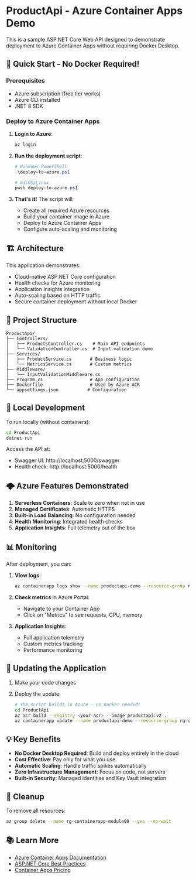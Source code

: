 # ProductApi - Azure Container Apps Demo

This is a sample ASP.NET Core Web API designed to demonstrate deployment to Azure Container Apps without requiring Docker Desktop.

## 🚀 Quick Start - No Docker Required!

### Prerequisites
- Azure subscription (free tier works)
- Azure CLI installed
- .NET 8 SDK

### Deploy to Azure Container Apps

1. **Login to Azure**:
   ```bash
   az login
   ```

2. **Run the deployment script**:
   ```powershell
   # Windows PowerShell
   .\deploy-to-azure.ps1

   # macOS/Linux
   pwsh deploy-to-azure.ps1
   ```

3. **That's it!** The script will:
   - Create all required Azure resources
   - Build your container image in Azure
   - Deploy to Azure Container Apps
   - Configure auto-scaling and monitoring

## 🏗️ Architecture

This application demonstrates:
- Cloud-native ASP.NET Core configuration
- Health checks for Azure monitoring
- Application Insights integration
- Auto-scaling based on HTTP traffic
- Secure container deployment without local Docker

## 📁 Project Structure

```
ProductApi/
├── Controllers/
│   ├── ProductsController.cs    # Main API endpoints
│   └── ValidationController.cs  # Input validation demo
├── Services/
│   ├── ProductService.cs       # Business logic
│   └── MetricsService.cs       # Custom metrics
├── Middleware/
│   └── InputValidationMiddleware.cs
├── Program.cs                  # App configuration
├── Dockerfile                  # Used by Azure ACR
└── appsettings.json           # Configuration
```

## 🔧 Local Development

To run locally (without containers):

```bash
cd ProductApi
dotnet run
```

Access the API at:
- Swagger UI: http://localhost:5000/swagger
- Health check: http://localhost:5000/health

## 🌩️ Azure Features Demonstrated

1. **Serverless Containers**: Scale to zero when not in use
2. **Managed Certificates**: Automatic HTTPS
3. **Built-in Load Balancing**: No configuration needed
4. **Health Monitoring**: Integrated health checks
5. **Application Insights**: Full telemetry out of the box

## 📊 Monitoring

After deployment, you can:

1. **View logs**:
   ```bash
   az containerapp logs show --name productapi-demo --resource-group rg-containerapp-module09 --follow
   ```

2. **Check metrics** in Azure Portal:
   - Navigate to your Container App
   - Click on "Metrics" to see requests, CPU, memory

3. **Application Insights**:
   - Full application telemetry
   - Custom metrics tracking
   - Performance monitoring

## 🔄 Updating the Application

1. Make your code changes

2. Deploy the update:
   ```bash
   # The script builds in Azure - no Docker needed!
   cd ProductApi
   az acr build --registry <your-acr> --image productapi:v2 .
   az containerapp update --name productapi-demo --resource-group rg-containerapp-module09 --image <your-acr>.azurecr.io/productapi:v2
   ```

## 💡 Key Benefits

- **No Docker Desktop Required**: Build and deploy entirely in the cloud
- **Cost Effective**: Pay only for what you use
- **Automatic Scaling**: Handle traffic spikes automatically
- **Zero Infrastructure Management**: Focus on code, not servers
- **Built-in Security**: Managed identities and Key Vault integration

## 🧹 Cleanup

To remove all resources:
```bash
az group delete --name rg-containerapp-module09 --yes --no-wait
```

## 📚 Learn More

- [Azure Container Apps Documentation](https://docs.microsoft.com/azure/container-apps/)
- [ASP.NET Core Best Practices](https://docs.microsoft.com/aspnet/core/)
- [Container Apps Pricing](https://azure.microsoft.com/pricing/details/container-apps/)